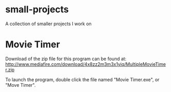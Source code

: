 small-projects
==============

A collection of smaller projects I work on

Movie Timer
===========
Download of the zip file for this program can be found at:
http://www.mediafire.com/download/4x8zz2m3m3x1yiq/MultipleMovieTimer.zip

To launch the program, double click the file named "Movie Timer.exe", or "Move Timer".
